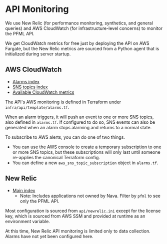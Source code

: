 # API Monitoring

We use New Relic (for performance monitoring, synthetics, and general queries)
and AWS CloudWatch (for infrastructure-level concerns) to monitor the PFML API.

We get CloudWatch metrics for free just by deploying the API on AWS Fargate,
but the New Relic metrics are sourced from a Python agent that is initialized during server startup.


## AWS CloudWatch

- [Alarms index](https://console.aws.amazon.com/cloudwatch/home?region=us-east-1#alarmsV2:)
- [SNS topics index](https://console.aws.amazon.com/sns/v3/home?region=us-east-1#)
- [Available CloudWatch metrics](https://console.aws.amazon.com/cloudwatch/home?region=us-east-1#metricsV2:graph=~())

The API's AWS monitoring is defined in Terraform under `infra/api/template/alarms.tf`.

When an alarm triggers, it will push an event to one or more SNS topics, also defined in `alarms.tf`.
If configured to do so, SNS events can also be generated when an alarm stops alarming and returns to a normal state.

To subscribe to AWS alerts, you can do one of two things.

- You can use the AWS console to create a temporary subscription to one or more SNS topics,
  but these subscriptions will only last until someone re-applies the canonical Terraform config.
- You can define a new `aws_sns_topic_subscription` object in `alarms.tf`.


## New Relic

- [Main index](https://rpm.newrelic.com/accounts/1606654/applications)
    - Note: Includes applications not owned by Nava. Filter by `pfml` to see only the PFML API.

Most configuration is sourced from `api/newrelic.ini` except for the license key,
which is sourced from AWS SSM and provided at runtime as an environment variable.

At this time, New Relic API monitoring is limited only to data collection. Alarms have not yet been configured here.
